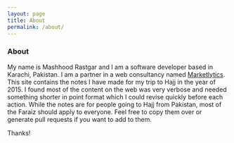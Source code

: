 ```yaml
---
layout: page
title: About
permalink: /about/
---
```


### About

My name is Mashhood Rastgar and I am a software developer based in Karachi, Pakistan. I am a partner in a web consultancy named [Marketlytics](http://marketlytics.com). This site contains the notes I have made for my trip to Hajj in the year of 2015. I found most of the content on the web was very verbose and needed something shorter in point format which I could revise quickly before each action. While the notes are for people going to Hajj from Pakistan, most of the Faraiz should apply to everyone. Feel free to copy them over or generate pull requests if you want to add to them.

Thanks!
